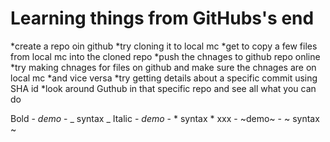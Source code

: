 # Learning things from GitHubs's end

*create a repo oin github
*try cloning it to local mc
*get to copy a few files from local mc into the cloned repo
*push the chnages to github repo online
*try making chnages for files on github and make sure the chnages are on local mc
*and vice versa
*try getting details about a specific commit using SHA id
*look around Guthub in that specific repo and see all what you can do


Bold - _demo_ - _ syntax _
Italic - *demo* - * syntax *
xxx - ~demo~ - ~ syntax ~
